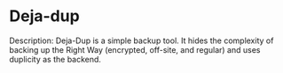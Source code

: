 Deja-dup
========

Description: 
Deja-Dup is a simple backup tool. It hides the complexity of backing up the Right Way (encrypted, off-site, and regular) and uses duplicity as the backend.

